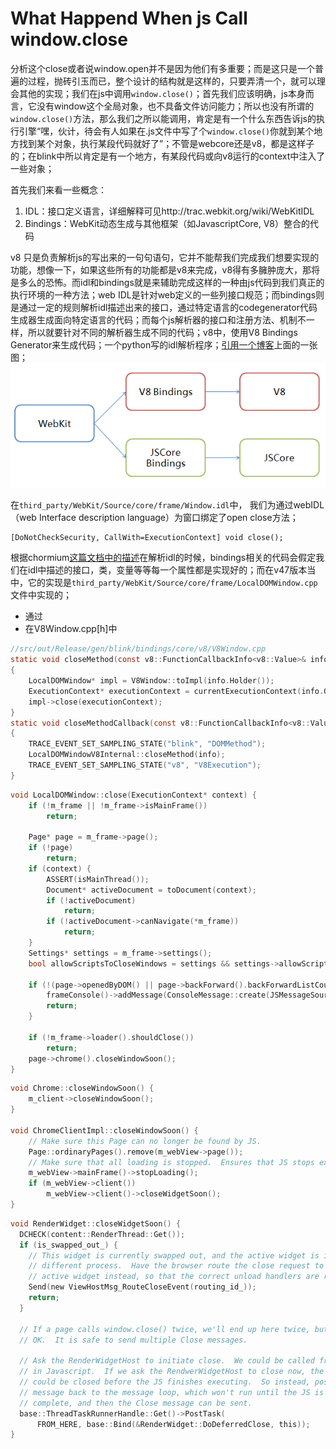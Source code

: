 # What Happend When js Call window.close

分析这个close或者说window.open并不是因为他们有多重要；而是这只是一个普遍的过程，抛砖引玉而已，整个设计的结构就是这样的，只要弄清一个，就可以理会其他的实现；我们在js中调用`window.close()`；首先我们应该明确，js本身而言，它没有window这个全局对象，也不具备文件访问能力；所以也没有所谓的`window.close()`方法，那么我们之所以能调用，肯定是有一个什么东西告诉js的执行引擎“嘿，伙计，待会有人如果在.js文件中写了个`window.close()`你就到某个地方找到某个对象，执行某段代码就好了”；不管是webcore还是v8，都是这样子的；在blink中所以肯定是有一个地方，有某段代码或向v8运行的context中注入了一些对象；

首先我们来看一些概念：
1.  IDL：接口定义语言，详细解释可见http://trac.webkit.org/wiki/WebKitIDL
2.  Bindings：WebKit动态生成与其他框架（如JavascriptCore, V8）整合的代码

v8 只是负责解析js的写出来的一句句语句，它并不能帮我们完成我们想要实现的功能，想像一下，如果这些所有的功能都是v8来完成，v8得有多臃肿庞大，那将是多么的恐怖。而idl和bindings就是来辅助完成这样的一种由js代码到我们真正的执行环境的一种方法；web IDL是针对web定义的一些列接口规范；而bindings则是通过一定的规则解析idl描述出来的接口，通过特定语言的codegenerator代码生成器生成面向特定语言的代码；而每个js解析器的接口和注册方法、机制不一样，所以就要针对不同的解析器生成不同的代码；v8中，使用V8 Bindings Generator来生成代码；一个python写的idl解析程序；[引用一个博客](http://blog.csdn.net/cutesource/article/details/8862287)上面的一张图；
![idl-bindings](/meet_chromium/img/webkit_v8_webidl_bindings.png)

在`third_party/WebKit/Source/core/frame/Window.idl`中， 我们为通过webIDL（web Interface description language）为窗口绑定了open close方法；

    [DoNotCheckSecurity, CallWith=ExecutionContext] void close();

根据chormium[这篇文档中的描述](https://www.chromium.org/developers/web-idl-interfaces)在解析idl的时候，bindings相关的代码会假定我们在idl中描述的接口，类，变量等等每一个属性都是实现好的；而在v47版本当中，它的实现是`third_party/WebKit/Source/core/frame/LocalDOMWindow.cpp`文件中实现的；

- 通过
- 在V8Window.cpp[h]中


```c
//src/out/Release/gen/blink/bindings/core/v8/V8Window.cpp
static void closeMethod(const v8::FunctionCallbackInfo<v8::Value>& info)
{
    LocalDOMWindow* impl = V8Window::toImpl(info.Holder());
    ExecutionContext* executionContext = currentExecutionContext(info.GetIsolate());
    impl->close(executionContext);
}
static void closeMethodCallback(const v8::FunctionCallbackInfo<v8::Value>& info)
{
    TRACE_EVENT_SET_SAMPLING_STATE("blink", "DOMMethod");
    LocalDOMWindowV8Internal::closeMethod(info);
    TRACE_EVENT_SET_SAMPLING_STATE("v8", "V8Execution");
}
```

```c
void LocalDOMWindow::close(ExecutionContext* context) {
    if (!m_frame || !m_frame->isMainFrame())
        return;

    Page* page = m_frame->page();
    if (!page)
        return;
    if (context) {
        ASSERT(isMainThread());
        Document* activeDocument = toDocument(context);
        if (!activeDocument)
            return;
        if (!activeDocument->canNavigate(*m_frame))
            return;
    }
    Settings* settings = m_frame->settings();
    bool allowScriptsToCloseWindows = settings && settings->allowScriptsToCloseWindows();

    if (!(page->openedByDOM() || page->backForward().backForwardListCount() <= 1 ||  allowScriptsToCloseWindows)) {
        frameConsole()->addMessage(ConsoleMessage::create(JSMessageSource, WarningMessageLevel, "Scripts may close only the windows that were opened by it."));
        return;
    }

    if (!m_frame->loader().shouldClose())
        return;
    page->chrome().closeWindowSoon();
}
```

```c
void Chrome::closeWindowSoon() {
    m_client->closeWindowSoon();
}

void ChromeClientImpl::closeWindowSoon() {
    // Make sure this Page can no longer be found by JS.
    Page::ordinaryPages().remove(m_webView->page());
    // Make sure that all loading is stopped.  Ensures that JS stops executing!
    m_webView->mainFrame()->stopLoading();
    if (m_webView->client())
        m_webView->client()->closeWidgetSoon();
}
```

```c
void RenderWidget::closeWidgetSoon() {
  DCHECK(content::RenderThread::Get());
  if (is_swapped_out_) {
    // This widget is currently swapped out, and the active widget is in a
    // different process.  Have the browser route the close request to the
    // active widget instead, so that the correct unload handlers are run.
    Send(new ViewHostMsg_RouteCloseEvent(routing_id_));
    return;
  }

  // If a page calls window.close() twice, we'll end up here twice, but that's
  // OK.  It is safe to send multiple Close messages.

  // Ask the RenderWidgetHost to initiate close.  We could be called from deep
  // in Javascript.  If we ask the RendwerWidgetHost to close now, the window
  // could be closed before the JS finishes executing.  So instead, post a
  // message back to the message loop, which won't run until the JS is
  // complete, and then the Close message can be sent.
  base::ThreadTaskRunnerHandle::Get()->PostTask(
      FROM_HERE, base::Bind(&RenderWidget::DoDeferredClose, this));
}
```


